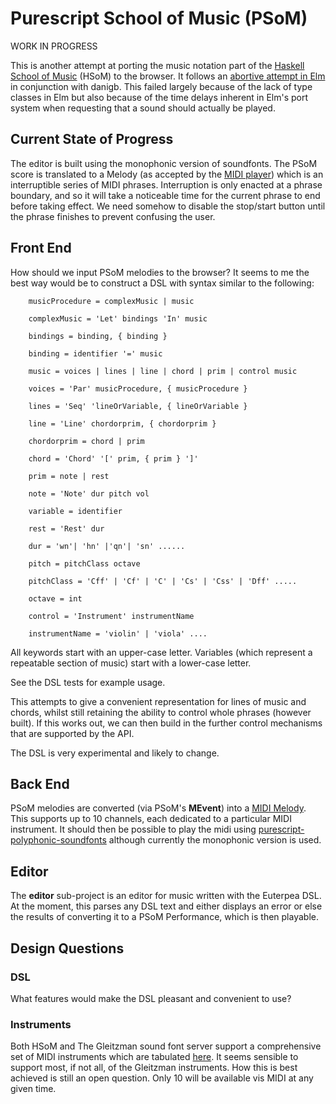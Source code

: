 Purescript School of Music (PSoM)
=================================

WORK IN PROGRESS

This is another attempt at porting the music notation part of the [Haskell School of Music](https://github.com/Euterpea/Euterpea2) (HSoM) to the browser. It follows an [abortive attempt in Elm](https://github.com/danigb/elm-school-of-music) in conjunction with danigb.  This failed largely because of the lack of type classes in Elm but also because of the time delays inherent in Elm's port system when requesting that a sound should actually be played.

Current State of Progress
-------------------------

The editor is built using the monophonic version of soundfonts.  The PSoM score is translated to a Melody (as accepted by the [MIDI player](https://github.com/newlandsvalley/purescript-midi-player)) which is an interruptible series of MIDI phrases.  Interruption is only enacted at a phrase boundary, and so it will take a noticeable time for the current phrase to end before taking effect. We need somehow to disable the stop/start button until the phrase finishes to prevent confusing the user.


Front End
---------

How should we input PSoM melodies to the browser?  It seems to me the best way would be to construct a DSL with syntax similar to the following:

```    
    musicProcedure = complexMusic | music
    
    complexMusic = 'Let' bindings 'In' music
    
    bindings = binding, { binding }
    
    binding = identifier '=' music

    music = voices | lines | line | chord | prim | control music

    voices = 'Par' musicProcedure, { musicProcedure }

    lines = 'Seq' 'lineOrVariable, { lineOrVariable }

    line = 'Line' chordorprim, { chordorprim }

    chordorprim = chord | prim

    chord = 'Chord' '[' prim, { prim } ']'

    prim = note | rest

    note = 'Note' dur pitch vol
    
    variable = identifier

    rest = 'Rest' dur

    dur = 'wn'| 'hn' |'qn'| 'sn' ......

    pitch = pitchClass octave

    pitchClass = 'Cff' | 'Cf' | 'C' | 'Cs' | 'Css' | 'Dff' .....

    octave = int

    control = 'Instrument' instrumentName

    instrumentName = 'violin' | 'viola' ....
```

All keywords start with an upper-case letter.  Variables (which represent a repeatable section of music) start with a lower-case letter.

See the DSL tests for example usage.

This attempts to give a convenient representation for lines of music and chords, whilst still retaining the ability to control whole phrases (however built). If this works out, we can then build in the further control mechanisms that are supported by the API.

The DSL is very experimental and likely to change.  

Back End
--------

PSoM melodies are converted (via PSoM's __MEvent__) into a [MIDI Melody](https://github.com/newlandsvalley/purescript-midi-player/blob/master/src/Data/Midi/Player/HybridPerformance.purs). This supports up to 10 channels, each dedicated to a particular MIDI instrument.  It should then be possible to play the midi using [purescript-polyphonic-soundfonts](https://github.com/newlandsvalley/purescript-polyphonic-soundfonts) although currently the monophonic version is used.

Editor
------

The __editor__ sub-project is an editor for music written with the Euterpea DSL.  At the moment, this parses any DSL text and either displays an error or else the results of converting it to a PSoM Performance, which is then playable. 

Design Questions
----------------

### DSL

What features would make the DSL pleasant and convenient to use?

### Instruments

Both HSoM and The Gleitzman sound font server support a comprehensive set of MIDI instruments which are tabulated [here](https://github.com/newlandsvalley/purescript-school-of-music/blob/master/INSTRUMENTS.md).  It seems sensible to support most, if not all, of the Gleitzman instruments. How this is best achieved is still an open question. Only 10 will be available vis MIDI at any given time.


